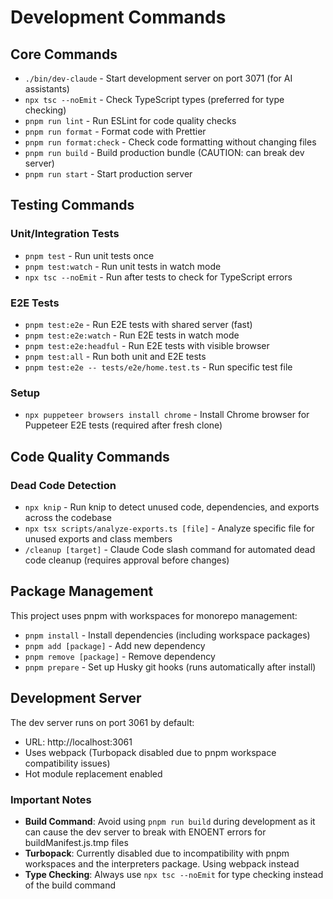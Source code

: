 # Development Commands

## Core Commands

- `./bin/dev-claude` - Start development server on port 3071 (for AI assistants)
- `npx tsc --noEmit` - Check TypeScript types (preferred for type checking)
- `pnpm run lint` - Run ESLint for code quality checks
- `pnpm run format` - Format code with Prettier
- `pnpm run format:check` - Check code formatting without changing files
- `pnpm run build` - Build production bundle (CAUTION: can break dev server)
- `pnpm run start` - Start production server

## Testing Commands

### Unit/Integration Tests

- `pnpm test` - Run unit tests once
- `pnpm test:watch` - Run unit tests in watch mode
- `npx tsc --noEmit` - Run after tests to check for TypeScript errors

### E2E Tests

- `pnpm test:e2e` - Run E2E tests with shared server (fast)
- `pnpm test:e2e:watch` - Run E2E tests in watch mode
- `pnpm test:e2e:headful` - Run E2E tests with visible browser
- `pnpm test:all` - Run both unit and E2E tests
- `pnpm test:e2e -- tests/e2e/home.test.ts` - Run specific test file

### Setup

- `npx puppeteer browsers install chrome` - Install Chrome browser for Puppeteer E2E tests (required after fresh clone)

## Code Quality Commands

### Dead Code Detection

- `npx knip` - Run knip to detect unused code, dependencies, and exports across the codebase
- `npx tsx scripts/analyze-exports.ts [file]` - Analyze specific file for unused exports and class members
- `/cleanup [target]` - Claude Code slash command for automated dead code cleanup (requires approval before changes)

## Package Management

This project uses pnpm with workspaces for monorepo management:

- `pnpm install` - Install dependencies (including workspace packages)
- `pnpm add [package]` - Add new dependency
- `pnpm remove [package]` - Remove dependency
- `pnpm prepare` - Set up Husky git hooks (runs automatically after install)

## Development Server

The dev server runs on port 3061 by default:

- URL: http://localhost:3061
- Uses webpack (Turbopack disabled due to pnpm workspace compatibility issues)
- Hot module replacement enabled

### Important Notes

- **Build Command**: Avoid using `pnpm run build` during development as it can cause the dev server to break with ENOENT errors for buildManifest.js.tmp files
- **Turbopack**: Currently disabled due to incompatibility with pnpm workspaces and the interpreters package. Using webpack instead
- **Type Checking**: Always use `npx tsc --noEmit` for type checking instead of the build command
